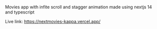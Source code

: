 Movies app with infite scroll and stagger animation made using nextjs 14 and typescript 

Live link: https://nextmovies-kappa.vercel.app/
